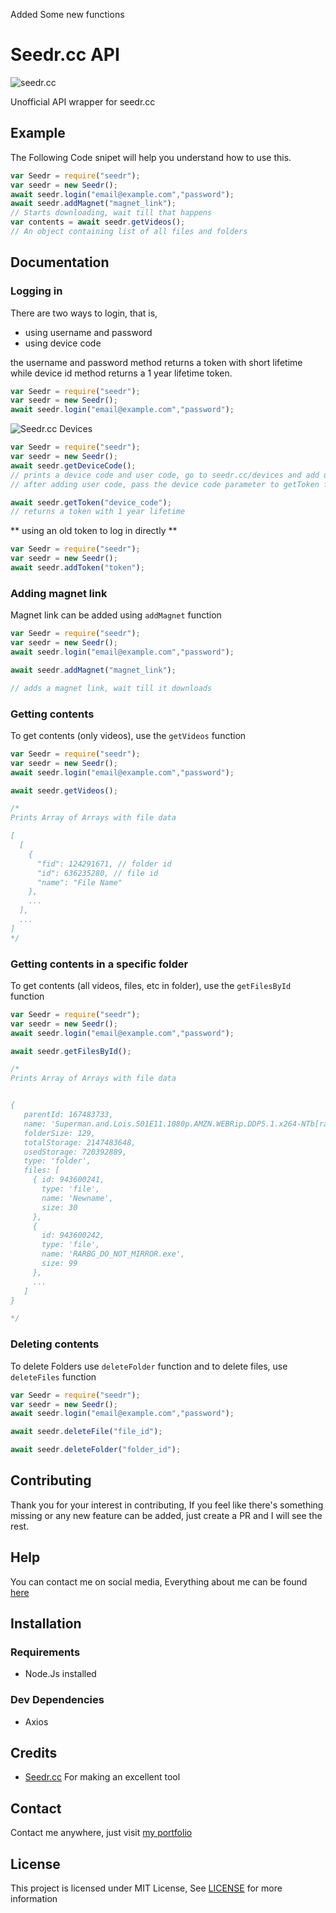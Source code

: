 Added Some new functions

# Seedr.cc API
![seedr.cc](https://user-images.githubusercontent.com/17960677/97034774-0b55bf00-1583-11eb-9529-807646a216de.png)  
  


Unofficial API wrapper for seedr.cc
## Example
The Following Code snipet will help you understand how to use this.

```js
var Seedr = require("seedr");
var seedr = new Seedr();
await seedr.login("email@example.com","password");
await seedr.addMagnet("magnet_link");
// Starts downloading, wait till that happens
var contents = await seedr.getVideos();
// An object containing list of all files and folders
```

## Documentation

### Logging in

There are two ways to login, that is,

* using username and password
* using device code

the username and password method returns a token with short lifetime while device id method returns a 1 year lifetime token.

```js
var Seedr = require("seedr");
var seedr = new Seedr();
await seedr.login("email@example.com","password");
```

![Seedr.cc Devices](https://user-images.githubusercontent.com/17960677/97114270-95359180-1715-11eb-91f1-59273a488ca5.png)

```js
var Seedr = require("seedr");
var seedr = new Seedr();
await seedr.getDeviceCode();
// prints a device code and user code, go to seedr.cc/devices and add user code
// after adding user code, pass the device code parameter to getToken function

await seedr.getToken("device_code");
// returns a token with 1 year lifetime
```

** using an old token to log in directly **

```js
var Seedr = require("seedr");
var seedr = new Seedr();
await seedr.addToken("token");
```
### Adding magnet link

Magnet link can be added using `addMagnet` function

```js
var Seedr = require("seedr");
var seedr = new Seedr();
await seedr.login("email@example.com","password");

await seedr.addMagnet("magnet_link");

// adds a magnet link, wait till it downloads
```

### Getting contents

To get contents (only videos), use the `getVideos` function

```js
var Seedr = require("seedr");
var seedr = new Seedr();
await seedr.login("email@example.com","password");

await seedr.getVideos();

/*
Prints Array of Arrays with file data

[
  [
    {
      "fid": 124291671, // folder id
      "id": 636235280, // file id
      "name": "File Name"
    },
    ...
  ],
  ...
]
*/
```

### Getting contents in a specific folder
To get contents (all videos, files, etc in folder), use the `getFilesById` function

```js
var Seedr = require("seedr");
var seedr = new Seedr();
await seedr.login("email@example.com","password");

await seedr.getFilesById();

/*
Prints Array of Arrays with file data


{
   parentId: 167483733,
   name: 'Superman.and.Lois.S01E11.1080p.AMZN.WEBRip.DDP5.1.x264-NTb[rartv]',
   folderSize: 129,
   totalStorage: 2147483648,
   usedStorage: 720392889,
   type: 'folder',
   files: [
     { id: 943600241,
       type: 'file',
       name: 'Newname',
       size: 30
     },
     {
       id: 943600242,
       type: 'file',
       name: 'RARBG_DO_NOT_MIRROR.exe',
       size: 99
     },
     ...
   ]
}

*/
```

### Deleting contents

To delete Folders use `deleteFolder` function and to delete files, use `deleteFiles` function

```js
var Seedr = require("seedr");
var seedr = new Seedr();
await seedr.login("email@example.com","password");

await seedr.deleteFile("file_id");

await seedr.deleteFolder("folder_id");
```

## Contributing

Thank you for your interest in contributing, If you feel like there's something missing or any new feature can be added, just create a PR and I will see the rest.

## Help

You can contact me on social media, Everything about me can be found [here](https://theabbie.github.io)

## Installation

### Requirements

* Node.Js installed

### Dev Dependencies

* Axios

## Credits

* [Seedr.cc](https://seedr.cc) For making an excellent tool

## Contact

Contact me anywhere, just visit [my portfolio](https://theabbie.github.io)

## License

This project is licensed under MIT License, See [LICENSE](/LICENSE) for more information

